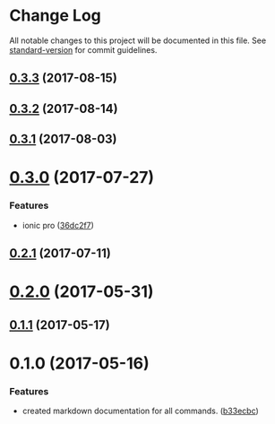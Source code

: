 # Change Log

All notable changes to this project will be documented in this file.
See [standard-version](https://github.com/conventional-changelog/standard-version) for commit guidelines.

<a name="0.3.3"></a>
## [0.3.3](https://github.com/ionic-team/ionic-cli/compare/@ionic/cli-scripts@0.3.2...@ionic/cli-scripts@0.3.3) (2017-08-15)




<a name="0.3.2"></a>
## [0.3.2](https://github.com/ionic-team/ionic-cli/compare/@ionic/cli-scripts@0.3.1...@ionic/cli-scripts@0.3.2) (2017-08-14)




<a name="0.3.1"></a>
## [0.3.1](https://github.com/ionic-team/ionic-cli/compare/@ionic/cli-scripts@0.3.0...@ionic/cli-scripts@0.3.1) (2017-08-03)




<a name="0.3.0"></a>
# [0.3.0](https://github.com/ionic-team/ionic-cli/compare/@ionic/cli-scripts@0.2.1...@ionic/cli-scripts@0.3.0) (2017-07-27)


### Features

* ionic pro ([36dc2f7](https://github.com/ionic-team/ionic-cli/commit/36dc2f7))




<a name="0.2.1"></a>
## [0.2.1](https://github.com/ionic-team/ionic-cli/compare/@ionic/cli-scripts@0.2.0...@ionic/cli-scripts@0.2.1) (2017-07-11)




<a name="0.2.0"></a>
# [0.2.0](https://github.com/ionic-team/ionic-cli/compare/@ionic/cli-scripts@0.1.1...@ionic/cli-scripts@0.2.0) (2017-05-31)




<a name="0.1.1"></a>
## [0.1.1](https://github.com/ionic-team/ionic-cli/compare/@ionic/cli-scripts@0.1.0...@ionic/cli-scripts@0.1.1) (2017-05-17)




<a name="0.1.0"></a>
# 0.1.0 (2017-05-16)


### Features

* created markdown documentation for all commands. ([b33ecbc](https://github.com/ionic-team/ionic-cli/commit/b33ecbc))
